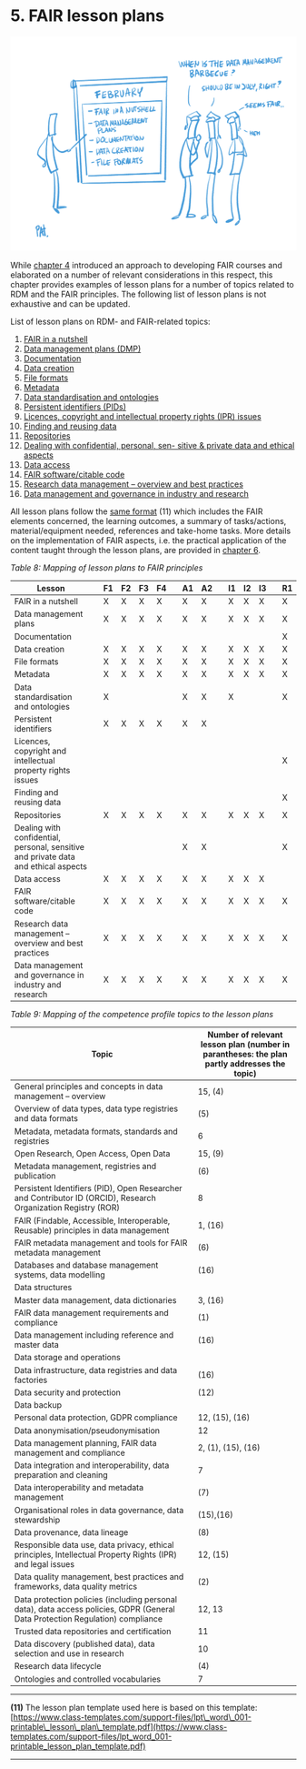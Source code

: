 # 5. FAIR lesson plans

![](../Images/5_FAIR_curriculum_and_lesson_plans.PNG)

While [chapter 4](../4TeachingAndTrainingDesigns/1Introduction.md) introduced an approach to developing FAIR courses and elaborated on a number of relevant considerations in this respect, this chapter provides examples of lesson plans for a number of topics related to RDM and the FAIR principles. The following list of lesson plans is not exhaustive and can be updated.

List of lesson plans on RDM- and FAIR-related topics:

1. [FAIR in a nutshell](1LessonPlan.md)
2. [Data management plans (DMP)](2LessonPlan.md)
3. [Documentation](3LessonPlan.md)
4. [Data creation](4LessonPlan.md)
5. [File formats](5LessonPlan.md)
6. [Metadata](6LessonPlan.md)
7. [Data standardisation and ontologies](7LessonPlan.md)
8. [Persistent identifiers (PIDs)](8LessonPlan.md)
9. [Licences, copyright and intellectual property rights (IPR) issues](9LessonPlan.md)
10. [Finding and reusing data](10LessonPlan.md)
11. [Repositories](11LessonPlan.md)
12. [Dealing with confidential, personal, sen- sitive &amp; private data and ethical aspects](12LessonPlan.md)
13. [Data access](13LessonPlan.md)
14. [FAIR software/citable code](14LessonPlan.md)
15. [Research data management – overview and best practices](15LessonPlan.md)
16. [Data management and governance in industry and research](16LessonPlan.md)
 
All lesson plans follow the [same format](https://docs.google.com/document/d/1YO6U4Rq5s-g6dnpTVu6BD42jwt2-UqYiNFqZmzGKc2c/edit#heading=h.fzyhfqsl05zv) (11) which includes the FAIR elements concerned, the learning outcomes, a summary of tasks/actions, material/equipment needed, references and take-home tasks. More details on the implementation of FAIR aspects, i.e. the practical application of the content taught through the lesson plans, are provided in [chapter 6](../6ImplementingFAIR/1Introduction.md).

_Table 8: Mapping of lesson plans to FAIR principles_

| **Lesson** | | **F1** | **F2** | **F3** | **F4** | | **A1** | **A2** | | **I1** | **I2** | **I3** | | **R1** |
| --- | --- | --- | --- | --- | --- | --- | --- | --- | --- | --- | --- | --- | --- | --- |
| FAIR in a nutshell | | X | X | X | X | | X | X | | X | X | X | | X |
| Data management plans | | X | X | X | X | | X | X | | X | X | X | | X |
| Documentation | | | | | | | | | | | | | | X |
| Data creation | | X | X | X | X | | X | X | | X | X | X | | X |
| File formats | | X | X | X | X | | X | X | | X | X | X | | X |
| Metadata | | X | X | X | X | | X | X | | X | X | X | | X |
| Data standardisation and ontologies | | X | | | | | X | X | | X | | | | X |
| Persistent identifiers | | X | X | X | X | | X | X | | | | | | |
| Licences, copyright and intellectual property rights issues | | | | | | | | | | | | | | X |
| Finding and reusing data | | | | | | | | | | | | | | X |
| Repositories | | X | X | X | X | | X | X | | X | X | X | | X |
| Dealing with confidential, personal, sensitive and private data and ethical aspects | | | | | | | X | X | | | | | | X |
| Data access | | X | X | X | X | | X | X | | X | X | X | | |
| FAIR software/citable code | | X | X | X | X | | X | X | | X | X | X | | X |
| Research data management – overview and best practices | | X | X | X | X | | X | X | | X | X | X | | X |
| Data management and governance in industry and research | | X | X | X | X | | X | X | | X | X | X | | X |

_Table 9: Mapping of the competence profile topics to the lesson plans_

| **Topic** | **Number of relevant lesson plan** (number in parantheses: the plan partly addresses the topic) |
| --- | --- |
| General principles and concepts in data management – overview | 15, (4) |
| Overview of data types, data type registries and data formats | (5) |
| Metadata, metadata formats, standards and registries | 6 |
| Open Research, Open Access, Open Data | 15, (9) |
| Metadata management, registries and publication | (6) |
| Persistent Identifiers (PID), Open Researcher and Contributor ID (ORCID), Research Organization Registry (ROR) | 8 |
| FAIR (Findable, Accessible, Interoperable, Reusable) principles in data management | 1, (16) |
| FAIR metadata management and tools for FAIR metadata management | (6) |
| Databases and database management systems, data modelling | (16) |
| Data structures | |
| Master data management, data dictionaries | 3, (16) |
| FAIR data management requirements and compliance | (1) |
| Data management including reference and master data | (16) |
| Data storage and operations | |
| Data infrastructure, data registries and data factories | (16) |
| Data security and protection | (12) |
| Data backup | |
| Personal data protection, GDPR compliance | 12, (15), (16) |
| Data anonymisation/pseudonymisation | 12 |
| Data management planning, FAIR data management and compliance | 2, (1), (15), (16) |
| Data integration and interoperability, data preparation and cleaning | 7 |
| Data interoperability and metadata management | (7) |
| Organisational roles in data governance, data stewardship | (15),(16) |
| Data provenance, data lineage | (8) |
| Responsible data use, data privacy, ethical principles, Intellectual Property Rights (IPR) and legal issues | 12, (15) |
| Data quality management, best practices and frameworks, data quality metrics | (2) |
| Data protection policies (including personal data), data access policies, GDPR (General Data Protection Regulation) compliance | 12, 13 |
| Trusted data repositories and certification | 11 |
| Data discovery (published data), data selection and use in research | 10 |
| Research data lifecycle | (4) |
| Ontologies and controlled vocabularies | 7 |

---

**(11)** The lesson plan template used here is based on this template: [https://www.class-templates.com/support-files/lpt\_word\_001-printable\_lesson\_plan\_template.pdf](https://www.class-templates.com/support-files/lpt_word_001-printable_lesson_plan_template.pdf)

----

